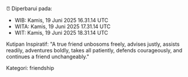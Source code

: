⏰ Diperbarui pada:
- WIB: Kamis, 19 Juni 2025 16.31.14 UTC
- WITA: Kamis, 19 Juni 2025 17.31.14 UTC
- WIT: Kamis, 19 Juni 2025 18.31.14 UTC

Kutipan Inspiratif:
"A true friend unbosoms freely, advises justly, assists readily, adventures boldly, takes all patiently, defends courageously, and continues a friend unchangeably."


Kategori: friendship

